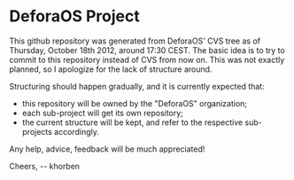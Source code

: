 DeforaOS Project
================

This github repository was generated from DeforaOS' CVS tree as of
Thursday, October 18th 2012, around 17:30 CEST. The basic idea is to try
to commit to this repository instead of CVS from now on. This was not
exactly planned, so I apologize for the lack of structure around.

Structuring should happen gradually, and it is currently expected that:
* this repository will be owned by the "DeforaOS" organization;
* each sub-project will get its own repository;
* the current structure will be kept, and refer to the respective
  sub-projects accordingly.

Any help, advice, feedback will be much appreciated!

Cheers,
-- khorben

